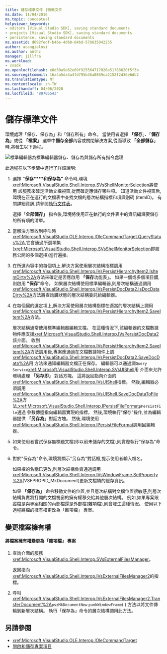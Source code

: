 ```yaml
---
title: 儲存標準文件 |微軟文件
ms.date: 11/04/2016
ms.topic: conceptual
helpviewer_keywords:
- editors [Visual Studio SDK], saving standard documents
- projects [Visual Studio SDK], saving standard documents
- persistence, saving standard documents
ms.assetid: d692fedf-b46e-4d60-84bd-578635042235
author: acangialosi
ms.author: anthc
manager: jillfra
ms.workload:
- vssdk
ms.openlocfilehash: e8d50a9e62e69f925564717020a51f88620f5f3b
ms.sourcegitcommit: 16a4a5da4a4fd795b46a0869ca2152f2d36e6db2
ms.translationtype: MT
ms.contentlocale: zh-TW
ms.lasthandoff: 04/06/2020
ms.locfileid: "80705543"
---
```

# <a name="saving-a-standard-document"></a>儲存標準文件
環境處理「保存、保存為」和「儲存所有」命令。 當使用者選擇 **「保存**」、「**儲存為**」或從 **「檔案」** 選單中**儲存全部**內容或關閉解決方案,從而導致 **「全部儲存**」時,將發生以下過程。

 ![標準編輯器](../../extensibility/internals/media/public.gif "公開")為標準編輯器儲存、儲存為與儲存所有指令處理

 此過程在以下步驟中進行了詳細說明:

1. 選擇 **"保存****和保存為"** 命令時,環境<xref:Microsoft.VisualStudio.Shell.Interop.SVsShellMonitorSelection>將使用 該服務來確定活動文檔視窗,從而確定應儲存哪些項。 知道活動文件視窗后,環境在正在運行的文檔表中查找文檔的層次結構指標和項識別碼 (itemID)。 有關詳細資訊,請參閱[執行文件表](../../extensibility/internals/running-document-table.md)。

    選擇「**全部儲存」** 指令後,環境將使用正在執行的文件表中的資訊編譯要儲存的所有項的清單。

2. 當解決方案收到呼叫時<xref:Microsoft.VisualStudio.OLE.Interop.IOleCommandTarget.QueryStatus%2A>,它會通過所選項集(<xref:Microsoft.VisualStudio.Shell.Interop.SVsShellMonitorSelection>即服務公開的多個選擇)進行遍接。

3. 在所選內容中的每個項上,解決方案使用層次結構指標調用<xref:Microsoft.VisualStudio.Shell.Interop.IVsPersistHierarchyItem2.IsItemDirty%2A>方法來確定是否應啟用 **「保存**功能表」。 如果一個或多個項目髒,則啟用 **"保存**"命令。 如果層次結構使用標準編輯器,則層次結構通過調用<xref:Microsoft.VisualStudio.Shell.Interop.IVsPersistDocData2.IsDocDataDirty%2A>方法將查詢臟狀態的層次結構委託給編輯器。

4. 在每個臟的選定項上,解決方案使用層次結構指標在適當的層次結構上調用<xref:Microsoft.VisualStudio.Shell.Interop.IVsPersistHierarchyItem2.SaveItem%2A>方法。

    層次結構通常使用標準編輯器編輯文檔。 在這種情況下,該編輯器的文檔數據物件應支援<xref:Microsoft.VisualStudio.Shell.Interop.IVsPersistDocData2>該介面。 收到<xref:Microsoft.VisualStudio.Shell.Interop.IVsPersistHierarchyItem2.SaveItem%2A>方法調用後,專案應通過在文檔數據物件上調<xref:Microsoft.VisualStudio.Shell.Interop.IVsPersistDocData2.SaveDocData%2A>用 方法來通知編輯器文檔正在保存。 編輯器可以通過調`Query Service`<xref:Microsoft.VisualStudio.Shell.Interop.SVsUIShell>用 介面來允許環境處理 **「另存即」** 對話方塊。 這將返回指向介面的<xref:Microsoft.VisualStudio.Shell.Interop.IVsUIShell>指標。 然後,編輯器必須調用<xref:Microsoft.VisualStudio.Shell.Interop.IVsUIShell.SaveDocDataToFile%2A>方法,<xref:Microsoft.VisualStudio.Shell.Interop.IPersistFileFormat>`pPersistFile`通過 參數傳遞指向編輯器實現的指標。 然後,環境執行"保存"操作,並為編輯器提供 **「另存為**」對話方塊。 然後,環境使用<xref:Microsoft.VisualStudio.Shell.Interop.IPersistFileFormat>調用回編輯器。

5. 如果使用者嘗試保存無標題文檔(即以前未儲存的文檔),則實際執行"保存為"命令。

6. 對於"保存為"命令,環境將顯示"另存為"對話框,提示使用者輸入檔名。

    如果檔的名稱已更改,則層次結構負責通過調用<xref:Microsoft.VisualStudio.Shell.Interop.IVsWindowFrame.SetProperty%2A>(VSFPROPID_MkDocument)更新文檔幀的緩存資訊。

   如果 **「保存為」** 命令移動文件的位置,並且層次結構對文檔位置很敏感,則層次結構負責將打開的文檔視窗的擁有權移交給其他層次結構。 例如,如果專案跟蹤檔是與專案相關的內部檔還是外部檔(雜項檔),則會發生這種情況。 使用以下過程將檔的擁有權更改為「雜項檔」 專案。

## <a name="changing-file-ownership"></a>變更檔案擁有權

#### <a name="to-change-file-ownership-to-the-miscellaneous-files-project"></a>將檔案擁有權變更為「雜項檔」 專案

1. 查詢介面的服務<xref:Microsoft.VisualStudio.Shell.Interop.SVsExternalFilesManager>。

     返回指向<xref:Microsoft.VisualStudio.Shell.Interop.IVsExternalFilesManager2>的指標。

2. 呼叫<xref:Microsoft.VisualStudio.Shell.Interop.IVsExternalFilesManager2.TransferDocument%2A>`pszMkDocumentNew` `punkWindowFrame`( ) 方法以將文件傳輸到新層次結構。 執行「保存為」命令的層次結構調用此方法。

## <a name="see-also"></a>另請參閱
- <xref:Microsoft.VisualStudio.OLE.Interop.IOleCommandTarget>
- [開啟和儲存專案項目](../../extensibility/internals/opening-and-saving-project-items.md)
